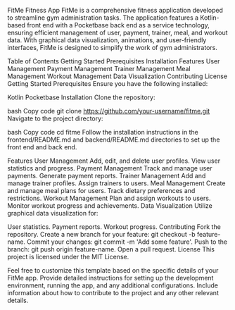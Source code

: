 FitMe Fitness App
FitMe is a comprehensive fitness application developed to streamline gym administration tasks. The application features a Kotlin-based front end with a Pocketbase back end as a service technology, ensuring efficient management of user, payment, trainer, meal, and workout data. With graphical data visualization, animations, and user-friendly interfaces, FitMe is designed to simplify the work of gym administrators.

Table of Contents
Getting Started
Prerequisites
Installation
Features
User Management
Payment Management
Trainer Management
Meal Management
Workout Management
Data Visualization
Contributing
License
Getting Started
Prerequisites
Ensure you have the following installed:

Kotlin
Pocketbase
Installation
Clone the repository:

bash
Copy code
git clone https://github.com/your-username/fitme.git
Navigate to the project directory:

bash
Copy code
cd fitme
Follow the installation instructions in the frontend/README.md and backend/README.md directories to set up the front end and back end.

Features
User Management
Add, edit, and delete user profiles.
View user statistics and progress.
Payment Management
Track and manage user payments.
Generate payment reports.
Trainer Management
Add and manage trainer profiles.
Assign trainers to users.
Meal Management
Create and manage meal plans for users.
Track dietary preferences and restrictions.
Workout Management
Plan and assign workouts to users.
Monitor workout progress and achievements.
Data Visualization
Utilize graphical data visualization for:

User statistics.
Payment reports.
Workout progress.
Contributing
Fork the repository.
Create a new branch for your feature: git checkout -b feature-name.
Commit your changes: git commit -m 'Add some feature'.
Push to the branch: git push origin feature-name.
Open a pull request.
License
This project is licensed under the MIT License.

Feel free to customize this template based on the specific details of your FitMe app. Provide detailed instructions for setting up the development environment, running the app, and any additional configurations. Include information about how to contribute to the project and any other relevant details.
